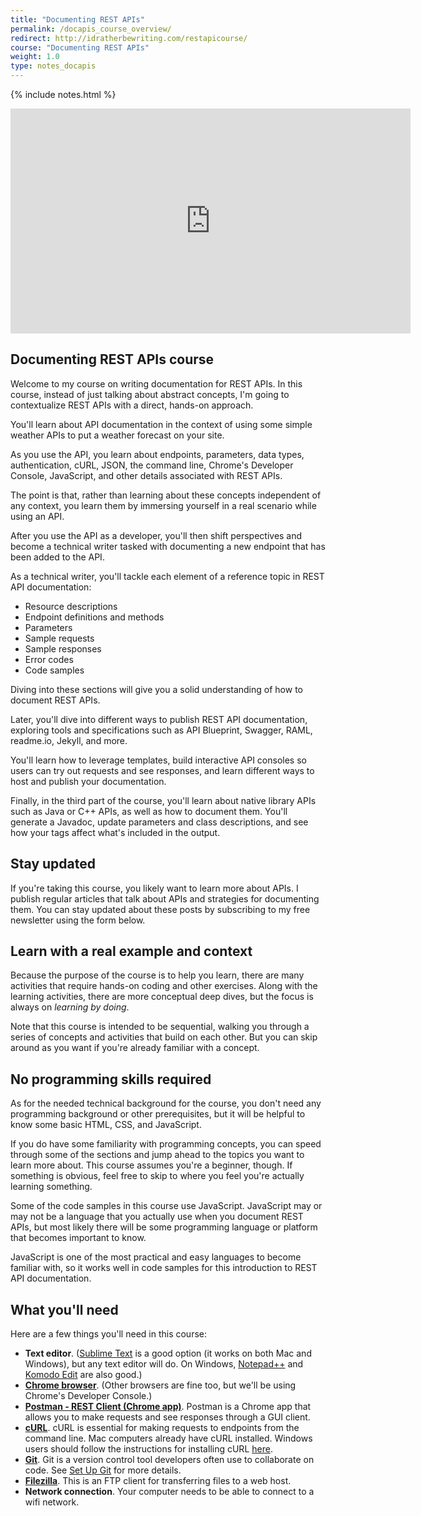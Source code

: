 ```yaml
---
title: "Documenting REST APIs"
permalink: /docapis_course_overview/
redirect: http://idratherbewriting.com/restapicourse/
course: "Documenting REST APIs"
weight: 1.0
type: notes_docapis
---
```

{% include notes.html %}

<iframe width="640" height="360" src="https://www.youtube.com/embed/h_WsKO_NWuw" frameborder="0" allowfullscreen></iframe>

## Documenting REST APIs course

Welcome to my course on writing documentation for REST APIs. In this course, instead of just talking about abstract concepts, I'm going to contextualize REST APIs with a direct, hands-on approach. 

You'll learn about API documentation in the context of using some simple weather APIs to put a weather forecast on your site.

As you use the API, you learn about endpoints, parameters, data types, authentication, cURL, JSON, the command line, Chrome's Developer Console, JavaScript, and other details associated with REST APIs. 

The point is that, rather than learning about these concepts independent of any context, you learn them by immersing yourself in a real scenario while using an API.

After you use the API as a developer, you'll then shift perspectives and become a technical writer tasked with documenting a new endpoint that has been added to the API.

As a technical writer, you'll tackle each element of a reference topic in REST API documentation: 

* Resource descriptions
* Endpoint definitions and methods
* Parameters
* Sample requests
* Sample responses
* Error codes
* Code samples

Diving into these sections will give you a solid understanding of how to document REST APIs.

Later, you'll dive into different ways to publish REST API documentation, exploring tools and specifications such as API Blueprint, Swagger, RAML, readme.io, Jekyll, and more. 

You'll learn how to leverage templates, build interactive API consoles so users can try out requests and see responses, and learn different ways to host and publish your documentation.

Finally, in the third part of the course, you'll learn about native library APIs such as Java or C++ APIs, as well as how to document them. You'll generate a Javadoc, update parameters and class descriptions, and see how your tags affect what's included in the output. 

## Stay updated

If you're taking this course, you likely want to learn more about APIs. I publish regular articles that talk about APIs and strategies for documenting them. You can stay updated about these posts by subscribing to my free newsletter using the form below. 

## Learn with a real example and context

Because the purpose of the course is to help you learn, there are many activities that require hands-on coding and other exercises. Along with the learning activities, there are more conceptual deep dives, but the focus is always on *learning by doing*.

Note that this course is intended to be sequential, walking you through a series of concepts and activities that build on each other. But you can skip around as you want if you're already familiar with a concept.

## No programming skills required

As for the needed technical background for the course, you don't need any programming background or other prerequisites, but it will be helpful to know some basic HTML, CSS, and JavaScript. 

If you do have some familiarity with programming concepts, you can speed through some of the sections and jump ahead to the topics you want to learn more about. This course assumes you're a beginner, though. If something is obvious, feel free to skip to where you feel you're actually learning something.

Some of the code samples in this course use JavaScript. JavaScript may or may not be a language that you actually use when you document REST APIs, but most likely there will be some programming language or platform that becomes important to know. 

JavaScript is one of the most practical and easy languages to become familiar with, so it works well in code samples for this introduction to REST API documentation.

## What you'll need

Here are a few things you'll need in this course: 

* **Text editor**. ([Sublime Text](http://www.sublimetext.com/) is a good option (it works on both Mac and Windows), but any text editor will do. On Windows, [Notepad++](https://notepad-plus-plus.org/) and [Komodo Edit](http://komodoide.com/komodo-edit/) are also good.)
* **[Chrome browser](http://www.google.com/chrome/)**. (Other browsers are fine too, but we'll be using Chrome's Developer Console.)
* **[Postman - REST Client (Chrome app)](https://chrome.google.com/webstore/detail/postman-rest-client/fdmmgilgnpjigdojojpjoooidkmcomcm?hl=en)**. Postman is a Chrome app that allows you to make requests and see responses through a GUI client.
* **[cURL](http://curl.haxx.se/)**. cURL is essential for making requests to endpoints from the command line. Mac computers already have cURL installed. Windows users should follow the instructions for installing cURL [here](https://support.zendesk.com/hc/en-us/articles/203691436-Installing-and-using-cURL#install). 
* **[Git](https://git-scm.com/)**. Git is a version control tool developers often use to collaborate on code. See [Set Up Git](https://help.github.com/articles/set-up-git/) for more details. 
* **[Filezilla](https://filezilla-project.org/)**. This is an FTP client for transferring files to a web host.
* **Network connection**. Your computer needs to be able to connect to a wifi network.

